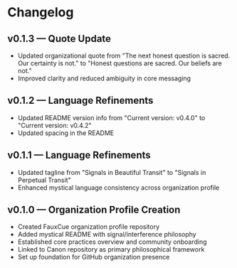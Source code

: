 # Changelog

## v0.1.3 — Quote Update

- Updated organizational quote from "The next honest question is sacred. Our certainty is not." to "Honest questions are sacred. Our beliefs are not."
- Improved clarity and reduced ambiguity in core messaging

## v0.1.2 — Language Refinements

- Updated README version info from "Current version: v0.4.0" to "Current version: v0.4.2"
- Updated spacing in the README

## v0.1.1 — Language Refinements

- Updated tagline from "Signals in Beautiful Transit" to "Signals in Perpetual Transit"
- Enhanced mystical language consistency across organization profile

## v0.1.0 — Organization Profile Creation

- Created FauxCue organization profile repository
- Added mystical README with signal/interference philosophy
- Established core practices overview and community onboarding
- Linked to Canon repository as primary philosophical framework
- Set up foundation for GitHub organization presence